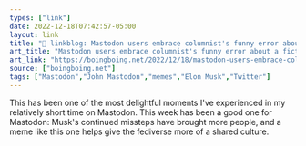 ```yaml
---
types: ["link"]
date: 2022-12-18T07:42:57-05:00
layout: link
title: "🔗 linkblog: Mastodon users embrace columnist's funny error about a fictitious John Mastodon | Boing Boing'"
art_title: "Mastodon users embrace columnist's funny error about a fictitious John Mastodon | Boing Boing"
art_link: "https://boingboing.net/2022/12/18/mastodon-users-embrace-columnists-funny-error-about-a-fictitious-john-mastodon.html"
source: ["boingboing.net"]
tags: ["Mastodon","John Mastodon","memes","Elon Musk","Twitter"]
---
```

This has been one of the most delightful moments I've experienced in my relatively short time on Mastodon. This week has been a good one for Mastodon: Musk's continued missteps have brought more people, and a meme like this one helps give the fediverse more of a shared culture.  
 

